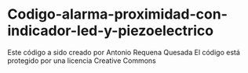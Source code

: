 # Codigo-alarma-proximidad-con-indicador-led-y-piezoelectrico
Este código a sido creado por Antonio Requena Quesada
El código está protegido por una licencia Creative Commons
